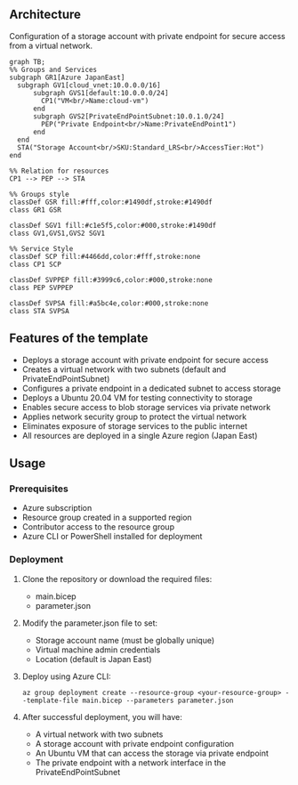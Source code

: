 ## Architecture
Configuration of a storage account with private endpoint for secure access from a virtual network.

```mermaid
graph TB;
%% Groups and Services
subgraph GR1[Azure JapanEast]
  subgraph GV1[cloud_vnet:10.0.0.0/16]
      subgraph GVS1[default:10.0.0.0/24]
        CP1("VM<br/>Name:cloud-vm")
      end
      subgraph GVS2[PrivateEndPointSubnet:10.0.1.0/24]
        PEP("Private Endpoint<br/>Name:PrivateEndPoint1")
      end
  end
  STA("Storage Account<br/>SKU:Standard_LRS<br/>AccessTier:Hot")
end

%% Relation for resources
CP1 --> PEP --> STA

%% Groups style
classDef GSR fill:#fff,color:#1490df,stroke:#1490df
class GR1 GSR

classDef SGV1 fill:#c1e5f5,color:#000,stroke:#1490df
class GV1,GVS1,GVS2 SGV1
 
%% Service Style
classDef SCP fill:#4466dd,color:#fff,stroke:none
class CP1 SCP

classDef SVPPEP fill:#3999c6,color:#000,stroke:none
class PEP SVPPEP

classDef SVPSA fill:#a5bc4e,color:#000,stroke:none
class STA SVPSA
```

## Features of the template

- Deploys a storage account with private endpoint for secure access
- Creates a virtual network with two subnets (default and PrivateEndPointSubnet)
- Configures a private endpoint in a dedicated subnet to access storage
- Deploys a Ubuntu 20.04 VM for testing connectivity to storage
- Enables secure access to blob storage services via private network
- Applies network security group to protect the virtual network
- Eliminates exposure of storage services to the public internet
- All resources are deployed in a single Azure region (Japan East)

## Usage

### Prerequisites
- Azure subscription
- Resource group created in a supported region
- Contributor access to the resource group
- Azure CLI or PowerShell installed for deployment

### Deployment

1. Clone the repository or download the required files:
   - main.bicep
   - parameter.json

2. Modify the parameter.json file to set:
   - Storage account name (must be globally unique)
   - Virtual machine admin credentials
   - Location (default is Japan East)

3. Deploy using Azure CLI:
   ```
   az group deployment create --resource-group <your-resource-group> --template-file main.bicep --parameters parameter.json
   ```

4. After successful deployment, you will have:
   - A virtual network with two subnets
   - A storage account with private endpoint configuration
   - An Ubuntu VM that can access the storage via private endpoint
   - The private endpoint with a network interface in the PrivateEndPointSubnet
